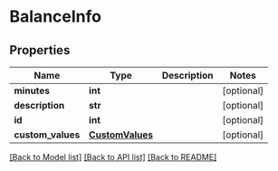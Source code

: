 # BalanceInfo

## Properties
Name | Type | Description | Notes
------------ | ------------- | ------------- | -------------
**minutes** | **int** |  | [optional] 
**description** | **str** |  | [optional] 
**id** | **int** |  | [optional] 
**custom_values** | [**CustomValues**](CustomValues.md) |  | [optional] 

[[Back to Model list]](../README.md#documentation-for-models) [[Back to API list]](../README.md#documentation-for-api-endpoints) [[Back to README]](../README.md)

